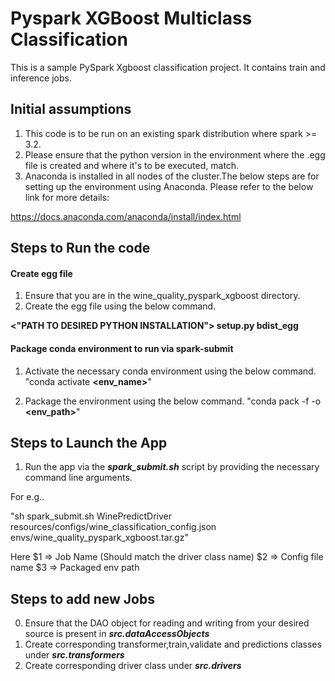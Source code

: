# Pyspark XGBoost Multiclass Classification

This is a sample PySpark Xgboost classification project. It contains train and inference jobs.

## Initial assumptions

1. This code is to be run on an existing spark distribution where spark >= 3.2.
2. Please ensure that the python version in the environment where the .egg file is created and where it's to be
   executed,
   match.
3. Anaconda is installed in all nodes of the cluster.The below steps are for setting up the environment using Anaconda. Please refer to the below link for more details:

https://docs.anaconda.com/anaconda/install/index.html

## Steps to Run the code

#### Create egg file

1. Ensure that you are in the wine_quality_pyspark_xgboost directory.
2. Create the egg file using the below command.

**<"PATH TO DESIRED PYTHON INSTALLATION"> setup.py bdist_egg**

#### Package conda environment to run via spark-submit

1. Activate the necessary conda environment using the below command.
   "conda activate **<env_name>**"

2. Package the environment using the below command.
   "conda pack -f -o **<env_path>**"

## Steps to Launch the App

1. Run the app via the **_spark_submit.sh_** script by providing the necessary command line arguments.

For e.g..

"sh spark_submit.sh WinePredictDriver resources/configs/wine_classification_config.json envs/wine_quality_pyspark_xgboost.tar.gz"

Here
$1 => Job Name (Should match the driver class name)
$2 => Config file name
$3 => Packaged env path 

## Steps to add new Jobs

0. Ensure that the DAO object for reading and writing from your desired source is present in _**src.dataAccessObjects**_
1. Create corresponding transformer,train,validate and predictions classes under **_src.transformers_**
2. Create corresponding driver class under **_src.drivers_**